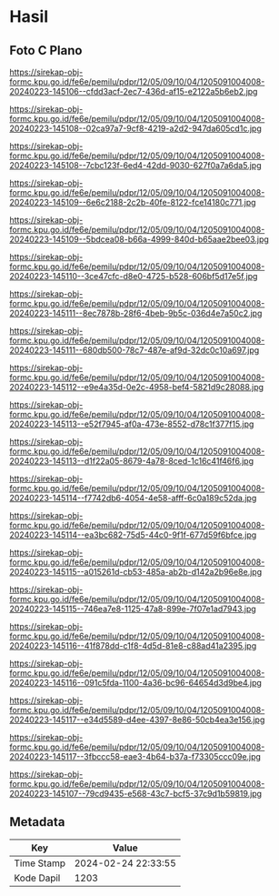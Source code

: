 # Hasil

## Foto C Plano

https://sirekap-obj-formc.kpu.go.id/fe6e/pemilu/pdpr/12/05/09/10/04/1205091004008-20240223-145106--cfdd3acf-2ec7-436d-af15-e2122a5b6eb2.jpg

https://sirekap-obj-formc.kpu.go.id/fe6e/pemilu/pdpr/12/05/09/10/04/1205091004008-20240223-145108--02ca97a7-9cf8-4219-a2d2-947da605cd1c.jpg

https://sirekap-obj-formc.kpu.go.id/fe6e/pemilu/pdpr/12/05/09/10/04/1205091004008-20240223-145108--7cbc123f-6ed4-42dd-9030-627f0a7a6da5.jpg

https://sirekap-obj-formc.kpu.go.id/fe6e/pemilu/pdpr/12/05/09/10/04/1205091004008-20240223-145109--6e6c2188-2c2b-40fe-8122-fce14180c771.jpg

https://sirekap-obj-formc.kpu.go.id/fe6e/pemilu/pdpr/12/05/09/10/04/1205091004008-20240223-145109--5bdcea08-b66a-4999-840d-b65aae2bee03.jpg

https://sirekap-obj-formc.kpu.go.id/fe6e/pemilu/pdpr/12/05/09/10/04/1205091004008-20240223-145110--3ce47cfc-d8e0-4725-b528-606bf5d17e5f.jpg

https://sirekap-obj-formc.kpu.go.id/fe6e/pemilu/pdpr/12/05/09/10/04/1205091004008-20240223-145111--8ec7878b-28f6-4beb-9b5c-036d4e7a50c2.jpg

https://sirekap-obj-formc.kpu.go.id/fe6e/pemilu/pdpr/12/05/09/10/04/1205091004008-20240223-145111--680db500-78c7-487e-af9d-32dc0c10a697.jpg

https://sirekap-obj-formc.kpu.go.id/fe6e/pemilu/pdpr/12/05/09/10/04/1205091004008-20240223-145112--e9e4a35d-0e2c-4958-bef4-5821d9c28088.jpg

https://sirekap-obj-formc.kpu.go.id/fe6e/pemilu/pdpr/12/05/09/10/04/1205091004008-20240223-145113--e52f7945-af0a-473e-8552-d78c1f377f15.jpg

https://sirekap-obj-formc.kpu.go.id/fe6e/pemilu/pdpr/12/05/09/10/04/1205091004008-20240223-145113--d1f22a05-8679-4a78-8ced-1c16c41f46f6.jpg

https://sirekap-obj-formc.kpu.go.id/fe6e/pemilu/pdpr/12/05/09/10/04/1205091004008-20240223-145114--f7742db6-4054-4e58-afff-6c0a189c52da.jpg

https://sirekap-obj-formc.kpu.go.id/fe6e/pemilu/pdpr/12/05/09/10/04/1205091004008-20240223-145114--ea3bc682-75d5-44c0-9f1f-677d59f6bfce.jpg

https://sirekap-obj-formc.kpu.go.id/fe6e/pemilu/pdpr/12/05/09/10/04/1205091004008-20240223-145115--a015261d-cb53-485a-ab2b-d142a2b96e8e.jpg

https://sirekap-obj-formc.kpu.go.id/fe6e/pemilu/pdpr/12/05/09/10/04/1205091004008-20240223-145115--746ea7e8-1125-47a8-899e-7f07e1ad7943.jpg

https://sirekap-obj-formc.kpu.go.id/fe6e/pemilu/pdpr/12/05/09/10/04/1205091004008-20240223-145116--41f878dd-c1f8-4d5d-81e8-c88ad41a2395.jpg

https://sirekap-obj-formc.kpu.go.id/fe6e/pemilu/pdpr/12/05/09/10/04/1205091004008-20240223-145116--091c5fda-1100-4a36-bc96-64654d3d9be4.jpg

https://sirekap-obj-formc.kpu.go.id/fe6e/pemilu/pdpr/12/05/09/10/04/1205091004008-20240223-145117--e34d5589-d4ee-4397-8e86-50cb4ea3e156.jpg

https://sirekap-obj-formc.kpu.go.id/fe6e/pemilu/pdpr/12/05/09/10/04/1205091004008-20240223-145117--3fbccc58-eae3-4b64-b37a-f73305ccc09e.jpg

https://sirekap-obj-formc.kpu.go.id/fe6e/pemilu/pdpr/12/05/09/10/04/1205091004008-20240223-145107--79cd9435-e568-43c7-bcf5-37c9d1b59819.jpg


## Metadata

| Key        | Value               |
| ---------- | ------------------- |
| Time Stamp | 2024-02-24 22:33:55 |
| Kode Dapil | 1203                |



